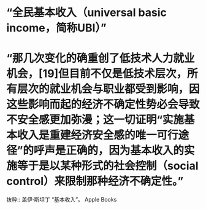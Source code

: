 # “全民基本收入（universal basic income，简称UBI）”

# “那几次变化的确重创了低技术人力就业机会，[19]但目前不仅是低技术层次，所有层次的就业机会与职业都受到影响，因这些影响而起的经济不确定性势必会导致不安全感更加弥漫；这一切证明“实施基本收入是重建经济安全感的唯一可行途径”的呼声是正确的，因为基本收入的实施等于是以某种形式的社会控制（social control）来限制那种经济不确定性。”

抜粋:: 盖伊·斯坦丁  “基本收入”。 Apple Books  
